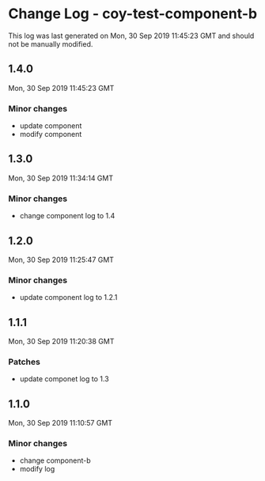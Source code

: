 # Change Log - coy-test-component-b

This log was last generated on Mon, 30 Sep 2019 11:45:23 GMT and should not be manually modified.

## 1.4.0
Mon, 30 Sep 2019 11:45:23 GMT

### Minor changes

- update component
- modify component

## 1.3.0
Mon, 30 Sep 2019 11:34:14 GMT

### Minor changes

- change component log to 1.4

## 1.2.0
Mon, 30 Sep 2019 11:25:47 GMT

### Minor changes

- update component log to 1.2.1

## 1.1.1
Mon, 30 Sep 2019 11:20:38 GMT

### Patches

- update componet log to 1.3

## 1.1.0
Mon, 30 Sep 2019 11:10:57 GMT

### Minor changes

- change component-b
- modify log

